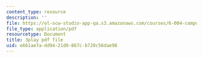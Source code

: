 ```yaml
---
content_type: resource
description: ''
file: https://ol-ocw-studio-app-qa.s3.amazonaws.com/courses/6-004-computation-structures-spring-2017/e661ae7add9421d0867cb720c56dae98_b-jgbeTojrk.pdf
file_type: application/pdf
resourcetype: Document
title: 3play pdf file
uid: e661ae7a-dd94-21d0-867c-b720c56dae98
---
```

